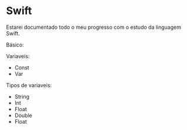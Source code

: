 # Swift

Estarei documentado todo o meu progresso  com o estudo da linguagem Swift.

Básico:

Variaveis:
  * Const
  * Var
  
Tipos de variaveis:
  * String
  * Int
  * Float
  * Double
  * Float


